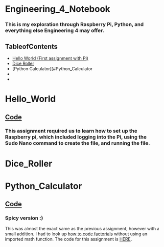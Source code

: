 # Engineering_4_Notebook
### This is my exploration through Raspberry Pi, Python, and everything else Engineering 4 may offer.

## TableofContents
* [Hello World (First assignment with Pi)](#Hello_World)
* [Dice Roller](#Dice_Roller)
* [Python Calculator](#Python_Calculator
* 
* 



# Hello_World
  ## [Code](https://github.com/willhk10/Engineering_4_Notebook/blob/main/Python/hello_world.py)
### This assignment required us to learn how to set up the Raspberry pi, which included logging into the Pi, using the Sudo Nano command to create the file, and running the file.


# Dice_Roller


# Python_Calculator
## [Code](https://github.com/willhk10/Engineering_4_Notebook/blob/main/Python/Python_Calculator.py)

### Spicy version :)
This was almost the exact same as the previous assignment, however with a small addition. I had to look up [how to code factorials](https://www.geeksforgeeks.org/factorial-in-python/) without using an imported math function. The code for this assignment is [HERE](https://github.com/willhk10/Engineering_4_Notebook/blob/main/Python/python_calculator_spicy.py).
